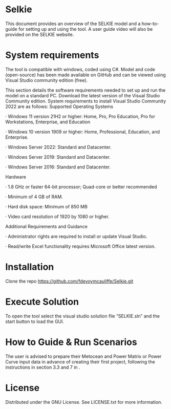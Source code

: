 # Selkie

This document provides an overview of the SELKIE model and a how-to-guide for setting up and using the tool. A user guide video will also be provided on the SELKIE website.

#	System requirements 
The tool is compatible with windows, coded using C#. Model and code (open-source) has been made available on GitHub and can be viewed using Visual Studio community edition (free). 

This section details the software requirements needed to set up and run the model on a standard PC.
Download the latest version of the Visual Studio Community edition. System requirements to install Visual Studio Community 2022 are as follows:
Supported Operating Systems

·	Windows 11 version 21H2 or higher: Home, Pro, Pro Education, Pro for Workstations, Enterprise, and Education

·	Windows 10 version 1909 or higher: Home, Professional, Education, and Enterprise.

·	Windows Server 2022: Standard and Datacenter.

·	Windows Server 2019: Standard and Datacenter.

·	Windows Server 2016: Standard and Datacenter.

Hardware

·	1.8 GHz or faster 64-bit processor; Quad-core or better recommended

·	Minimum of 4 GB of RAM. 

·	Hard disk space: Minimum of 850 MB

·	Video card resolution of 1920 by 1080 or higher.

Additional Requirements and Guidance

·	Administrator rights are required to install or update Visual Studio.

·	Read/write Excel functionality requires Microsoft Office latest version.

# Installation

Clone the repo 
  https://github.com/fdevoymcauliffe/Selkie.git
  
# Execute Solution
To open the tool select the visual studio solution file “SELKIE.sln” and the start button to load the GUI. 

# How to Guide & Run Scenarios
The user is advised to prepare their Metocean and Power Matrix or Power Curve input data in advance of creating their first project, following the instructions in section 3.3 and 7 in .  

# License
Distributed under the GNU License. See LICENSE.txt for more information.



